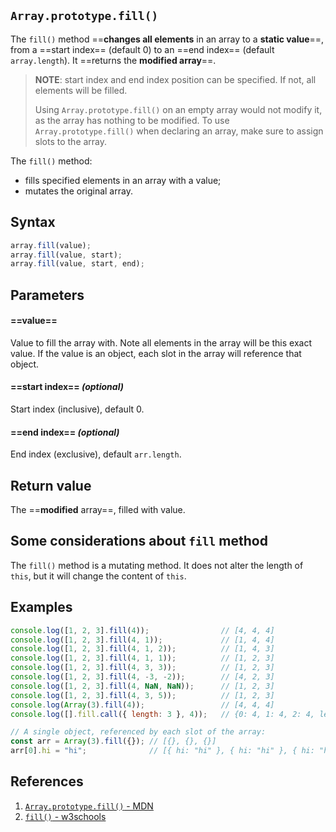 ## `Array.prototype.fill()`

The `fill()` method ==**changes all elements** in an array to a **static value**==, from a ==start index== (default 0) to an ==end index== (default `array.length`). It ==returns the **modified array**==.

> **NOTE**: start index and end index position can be specified. If not, all elements will be filled.
>
> Using `Array.prototype.fill()` on an empty array would not modify it, as the array has nothing to be modified. To use `Array.prototype.fill()` when declaring an array, make sure to assign slots to the array.

The `fill()` method:

- fills specified elements in an array with a value;
- mutates the original array.

## Syntax

```js
array.fill(value);
array.fill(value, start);
array.fill(value, start, end);
```

## Parameters

#### ==**value**==

Value to fill the array with. Note all elements in the array will be this exact value. If the value is an object, each slot in the array will reference that object.

#### ==**start index**== _(optional)_

Start index (inclusive), default 0.

#### ==**end index**== _(optional)_ 

End index (exclusive), default `arr.length`.

## Return value

The ==**modified** array==, filled with value.

## Some considerations about `fill` method

The `fill()` method is a mutating method. It does not alter the length of `this`, but it will change the content of `this`.

## Examples

```js
console.log([1, 2, 3].fill(4));                // [4, 4, 4]
console.log([1, 2, 3].fill(4, 1));             // [1, 4, 4]
console.log([1, 2, 3].fill(4, 1, 2));          // [1, 4, 3]
console.log([1, 2, 3].fill(4, 1, 1));          // [1, 2, 3]
console.log([1, 2, 3].fill(4, 3, 3));          // [1, 2, 3]
console.log([1, 2, 3].fill(4, -3, -2));        // [4, 2, 3]
console.log([1, 2, 3].fill(4, NaN, NaN));      // [1, 2, 3]
console.log([1, 2, 3].fill(4, 3, 5));          // [1, 2, 3]
console.log(Array(3).fill(4));                 // [4, 4, 4]
console.log([].fill.call({ length: 3 }, 4));   // {0: 4, 1: 4, 2: 4, length: 3}

// A single object, referenced by each slot of the array:
const arr = Array(3).fill({}); // [{}, {}, {}]
arr[0].hi = "hi";              // [{ hi: "hi" }, { hi: "hi" }, { hi: "hi" }]
```

## References

1. [`Array.prototype.fill()` - MDN](https://developer.mozilla.org/en-US/docs/Web/JavaScript/Reference/Global_Objects/Array/fill)
2. [`fill()` - w3schools](https://www.w3schools.com/jsref/jsref_fill.asp)
